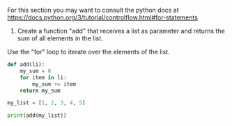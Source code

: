For this section you may want to consult the python docs at https://docs.python.org/3/tutorial/controlflow.html#for-statements

1. Create a function "add" that receives a list as parameter and returns the sum of all elements in the list.

Use the "for" loop to iterate over the elements of the list.

```python
def add(li):
    my_sum = 0
    for item in li:
        my_sum += item
    return my_sum

my_list = [1, 2, 3, 4, 5]

print(add(my_list))
```
